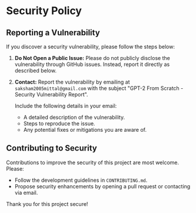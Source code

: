 # Security Policy

## Reporting a Vulnerability

If you discover a security vulnerability, please follow the steps below:

1. **Do Not Open a Public Issue:** Please do not publicly disclose the vulnerability through GitHub issues. Instead, report it directly as described below.
   
2. **Contact:** Report the vulnerability by emailing at `saksham2005mittal@gmail.com` with the subject "GPT-2 From Scratch - Security Vulnerability Report".

   Include the following details in your email:
   - A detailed description of the vulnerability.
   - Steps to reproduce the issue.
   - Any potential fixes or mitigations you are aware of.

## Contributing to Security

Contributions to improve the security of this project are most welcome. Please:
- Follow the development guidelines in `CONTRIBUTING.md`.
- Propose security enhancements by opening a pull request or contacting via email.

Thank you for this project secure!